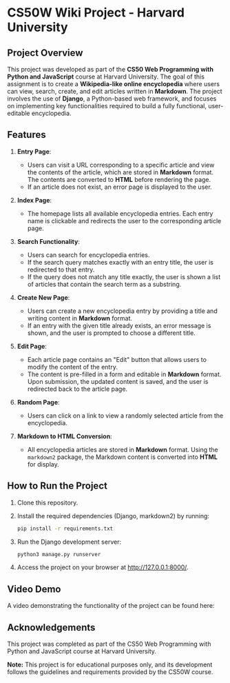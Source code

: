 # CS50W Wiki Project - Harvard University

## Project Overview

This project was developed as part of the **CS50 Web Programming with Python and JavaScript** course at Harvard University. The goal of this assignment is to create a **Wikipedia-like online encyclopedia** where users can view, search, create, and edit articles written in **Markdown**. The project involves the use of **Django**, a Python-based web framework, and focuses on implementing key functionalities required to build a fully functional, user-editable encyclopedia.

## Features

1. **Entry Page**:
   - Users can visit a URL corresponding to a specific article and view the contents of the article, which are stored in **Markdown** format. The contents are converted to **HTML** before rendering the page.
   - If an article does not exist, an error page is displayed to the user.

2. **Index Page**:
   - The homepage lists all available encyclopedia entries. Each entry name is clickable and redirects the user to the corresponding article page.

3. **Search Functionality**:
   - Users can search for encyclopedia entries.
   - If the search query matches exactly with an entry title, the user is redirected to that entry.
   - If the query does not match any title exactly, the user is shown a list of articles that contain the search term as a substring.

4. **Create New Page**:
   - Users can create a new encyclopedia entry by providing a title and writing content in **Markdown** format.
   - If an entry with the given title already exists, an error message is shown, and the user is prompted to choose a different title.

5. **Edit Page**:
   - Each article page contains an "Edit" button that allows users to modify the content of the entry.
   - The content is pre-filled in a form and editable in **Markdown** format. Upon submission, the updated content is saved, and the user is redirected back to the article page.

6. **Random Page**:
   - Users can click on a link to view a randomly selected article from the encyclopedia.

7. **Markdown to HTML Conversion**:
   - All encyclopedia articles are stored in **Markdown** format. Using the `markdown2` package, the Markdown content is converted into **HTML** for display.

## How to Run the Project

1. Clone this repository.
2. Install the required dependencies (Django, markdown2) by running:

   ```bash
   pip install -r requirements.txt
3. Run the Django development server:
   ```bash
   python3 manage.py runserver
4. Access the project on your browser at http://127.0.0.1:8000/.

## Video Demo
A video demonstrating the functionality of the project can be found here: 

## Acknowledgements
This project was completed as part of the CS50 Web Programming with Python and JavaScript course at Harvard University.

**Note:** This project is for educational purposes only, and its development follows the guidelines and requirements provided by the CS50W course.
